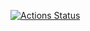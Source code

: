 [![Actions Status](https://github.com/junichi4250/actions-setting/workflows/{action}/badge.svg)](https://github.com/junichi4250/actions-setting/actions)
